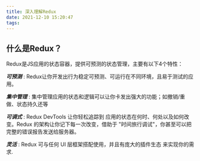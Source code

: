 ```yaml
---
title: 深入理解Redux
date: 2021-12-10 15:20:47
tags:
---
```


## **什么是Redux？**

Redux是JS应用的状态容器，提供可预测的状态管理，主要有以下4个特性：

***可预测*** : Redux让你开发出行为稳定可预测、可运行在不同环境，且易于测试的应用。

***集中管理*** : 集中管理应用的状态和逻辑可以让你卡发出强大的功能；如撤销/重做、状态持久还等

***可调式*** : Redux DevTools 让你轻松追踪到 应用的状态在何时、何处以及如何改变。Redux 的架构让你记下每一次改变，借助于 "时间旅行调试"，你甚至可以把完整的错误报告发送给服务器。

***灵活*** : Redux 可与任何 UI 层框架搭配使用，并且有庞大的插件生态 来实现你的需求.

